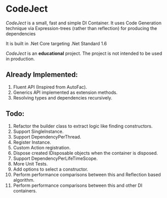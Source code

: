 # CodeJect
_CodeJect_ is a small, fast and simple DI Container. It uses Code Generation technique via Expression-trees (rather than reflection) for producing the dependencies

It is built in .Net Core targeting .Net Standard 1.6

_CodeJect_ is an **educational** project. The project is not intended to be used in production.
  
## Already Implemented:
1. Fluent API (Inspired from AutoFac).
2. Generics API implemented as extension methods.
3. Resolving types and dependencies recursively.

## Todo:
1. Refactor the builder class to extract logic like finding constructors.
2. Support SingleInstance.
3. Support DependencyPerThread.
4. Register Instance.
5. Custom Action registration.
6. Dispose created IDisposable objects when the container is disposed.
7. Support DependencyPerLifeTimeScope.
8. More Unit Tests.
9. Add options to select a constructor.
10. Perform performance comparisons between this and Reflection based algorithm.
11. Perform performance comparisons between this and other DI containers.
